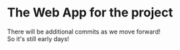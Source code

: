 # The Web App for the project
There will be additional commits as we move forward!<br/>
So it's still early days!
